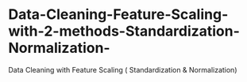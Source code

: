 # Data-Cleaning-Feature-Scaling-with-2-methods-Standardization-Normalization-
 Data Cleaning with Feature Scaling ( Standardization &amp; Normalization)
